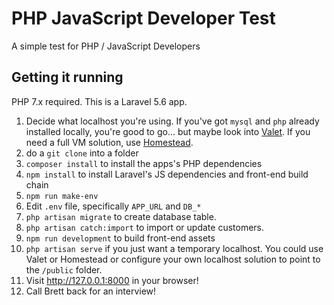 # PHP JavaScript Developer Test

A simple test for PHP / JavaScript Developers

## Getting it running
PHP 7.x required. This is a Laravel 5.6 app.

1. Decide what localhost you're using. If you've got `mysql` and `php` already installed locally, you're good to go... but maybe look into [Valet](https://laravel.com/docs/5.6/valet). If you need a full VM solution, use [Homestead](https://laravel.com/docs/5.6/homestead).
1. do a `git clone` into a folder
1. `composer install` to install the apps's PHP dependencies
1. `npm install` to install Laravel's JS dependencies and front-end build chain
1. `npm run make-env`
1. Edit `.env` file, specifically `APP_URL` and `DB_*`
1. `php artisan migrate` to create database table.
1. `php artisan catch:import` to import or update customers.
1. `npm run development` to build front-end assets
1. `php artisan serve` if you just want a temporary localhost. You could use Valet or Homestead or configure your own localhost solution to point to the `/public` folder.
1. Visit http://127.0.0.1:8000 in your browser!
1. Call Brett back for an interview! 
<!--

## Instructions

1. Fork or clone this repo
2. Write a script to Import the CSV file located in `data/customers.csv` into a database (MySQL or Mongo is preferred)
3. Create a basic PHP web service that serves the data from the database as JSON
4. Create a basic web page that asynchronously loads the JSON into a list or table when you click a button
5. If you are completing this test as part of a job application please include a zip file of your project (including git config/metadata) with your application otherwise create a pull request and we'll take a look :)

### Guidelines

1. Your repo needs to include at minimum anything required to get the app working.  Detailed instructions should be provided in the `README.md` file to setup and run the app.
2. If a structured schema migration tool is not used then a setup script must be supplied to create any data tables etc
3. Try not spend more than 2 hours on it

### Bonus Points

* Make it Pretty
* Make it as OO as possible
* Consume dependencies with tools like Composer, Bower and NPM
* Use patterns like MVC, ORM
* Compile any front end assets with a build tool like gulp
* Unit tests

-->
